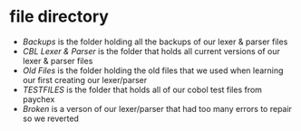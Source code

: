 # file directory
- *Backups* is the folder holding all the backups of our lexer & parser files
- *CBL Lexer & Parser* is the folder that holds all current versions of our lexer & parser files
- *Old Files* is the folder holding the old files that we used when learning our first creating our lexer/parser
- *TESTFILES* is the folder that holds all of our cobol test files from paychex
- *Broken* is a verson of our lexer/parser that had too many errors to repair so we reverted

